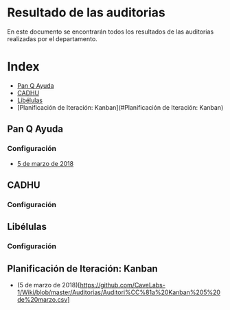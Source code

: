 # Resultado de las auditorias
En este documento se encontrarán todos los resultados de las auditorias realizadas por el departamento.

# Index
* [Pan Q Ayuda](#Pan)
* [CADHU](#CADHU)
* [Libélulas](#Libelulas)
* [Planificación de Iteración: Kanban](#Planificación de Iteración: Kanban)

## Pan Q Ayuda
### Configuración
* [5 de marzo de 2018](https://github.com/CaveLabs-1/Wiki/blob/master/Auditorias/Auditori%CC%81a%20Configuracio%CC%81n%20Pan%20Q'Ayuda%205%20de%20marzo.csv)

## CADHU
### Configuración

## Libélulas
### Configuración

## Planificación de Iteración: Kanban
* (5 de marzo de 2018)[https://github.com/CaveLabs-1/Wiki/blob/master/Auditorias/Auditori%CC%81a%20Kanban%205%20de%20marzo.csv]

